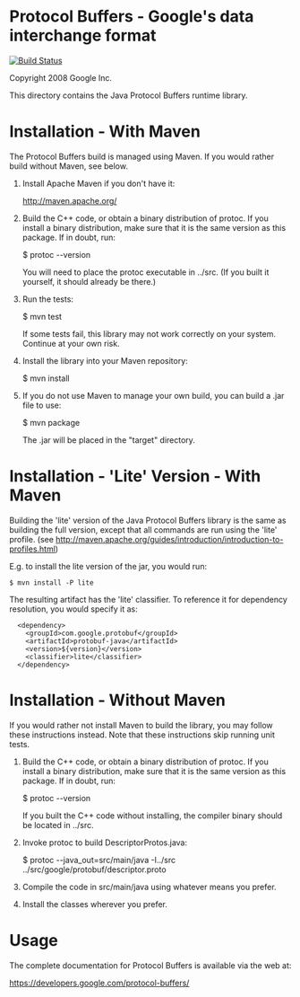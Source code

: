Protocol Buffers - Google's data interchange format
===================================================

[![Build Status](https://travis-ci.org/google/protobuf.svg?branch=master)](https://travis-ci.org/google/protobuf)

Copyright 2008 Google Inc.

This directory contains the Java Protocol Buffers runtime library.

Installation - With Maven
=========================

The Protocol Buffers build is managed using Maven.  If you would
rather build without Maven, see below.

1) Install Apache Maven if you don't have it:

     http://maven.apache.org/

2) Build the C++ code, or obtain a binary distribution of protoc.  If
   you install a binary distribution, make sure that it is the same
   version as this package.  If in doubt, run:

     $ protoc --version

   You will need to place the protoc executable in ../src.  (If you
   built it yourself, it should already be there.)

3) Run the tests:

     $ mvn test

   If some tests fail, this library may not work correctly on your
   system.  Continue at your own risk.

4) Install the library into your Maven repository:

     $ mvn install

5) If you do not use Maven to manage your own build, you can build a
   .jar file to use:

     $ mvn package

   The .jar will be placed in the "target" directory.

Installation - 'Lite' Version - With Maven
==========================================

Building the 'lite' version of the Java Protocol Buffers library is
the same as building the full version, except that all commands are
run using the 'lite' profile.  (see
http://maven.apache.org/guides/introduction/introduction-to-profiles.html)

E.g. to install the lite version of the jar, you would run:

    $ mvn install -P lite

The resulting artifact has the 'lite' classifier.  To reference it
for dependency resolution, you would specify it as:

```
  <dependency>
    <groupId>com.google.protobuf</groupId>
    <artifactId>protobuf-java</artifactId>
    <version>${version}</version>
    <classifier>lite</classifier>
  </dependency>
```

Installation - Without Maven
============================

If you would rather not install Maven to build the library, you may
follow these instructions instead.  Note that these instructions skip
running unit tests.

1) Build the C++ code, or obtain a binary distribution of protoc.  If
   you install a binary distribution, make sure that it is the same
   version as this package.  If in doubt, run:

     $ protoc --version

   If you built the C++ code without installing, the compiler binary
   should be located in ../src.

2) Invoke protoc to build DescriptorProtos.java:

     $ protoc --java_out=src/main/java -I../src \
         ../src/google/protobuf/descriptor.proto

3) Compile the code in src/main/java using whatever means you prefer.

4) Install the classes wherever you prefer.

Usage
=====

The complete documentation for Protocol Buffers is available via the
web at:

  https://developers.google.com/protocol-buffers/
